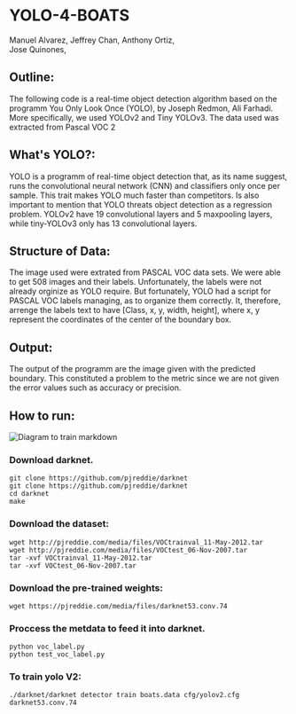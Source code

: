 # YOLO-4-BOATS

Manuel Alvarez,
Jeffrey Chan,
Anthony Ortiz,		
Jose Quinones,

## Outline:
The following code is a real-time object detection algorithm based on the programm You Only Look Once (YOLO), by Joseph Redmon, Ali Farhadi. More specifically, we used YOLOv2 and Tiny YOLOv3. The data used was extracted from Pascal VOC 2

## What's YOLO?:
YOLO is a programm of real-time object detection that, as its name suggest, runs the convolutional neural network (CNN) and classifiers only once per sample. This trait makes YOLO much faster than competitors. Is also important to mention that YOLO threats object detection as a regression problem. YOLOv2 have 19 convolutional layers and 5 maxpooling layers, while tiny-YOLOv3 only has 13 convolutional layers.

## Structure of Data:
The image used were extrated from PASCAL VOC data sets. We were able to get 508 images and their labels. Unfortunately, the labels were not already orginize as YOLO require. But fortunately, YOLO had a script for PASCAL VOC labels managing, as to organize them correctly. It, therefore, arrenge the labels text to have [Class, x, y, width, height], where x, y represent the coordinates of the center of the boundary box.

## Output:
The output of the programm are the image given with the predicted boundary. This constituted a problem to the metric since we are not given the error values such as accuracy or precision.

## How to run:

![Diagram to train markdown](https://drive.google.com/uc?id=1hI5UkgwMV6Nw-SB1E4dnfAy8Hj5kcqNI)

### Download darknet.
```{bash}
git clone https://github.com/pjreddie/darknet
git clone https://github.com/pjreddie/darknet
cd darknet
make
```

### Download the dataset:

```{bash}
wget http://pjreddie.com/media/files/VOCtrainval_11-May-2012.tar
wget http://pjreddie.com/media/files/VOCtest_06-Nov-2007.tar
tar -xvf VOCtrainval_11-May-2012.tar
tar -xvf VOCtest_06-Nov-2007.tar
```

### Download the pre-trained weights:

```{bash}
wget https://pjreddie.com/media/files/darknet53.conv.74
```

### Proccess the metdata to feed it into darknet.

```{bash}
python voc_label.py
python test_voc_label.py
```

### To train yolo V2:

```{bash}
./darknet/darknet detector train boats.data cfg/yolov2.cfg darknet53.conv.74
```
